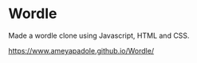 # Wordle
Made a wordle clone using Javascript, HTML and CSS. 

https://www.ameyapadole.github.io/Wordle/
